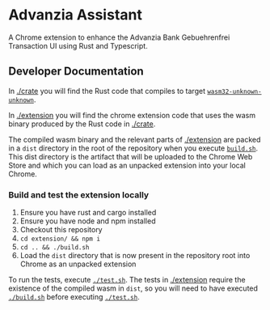 # Advanzia Assistant

A Chrome extension to enhance the Advanzia Bank Gebuehrenfrei Transaction UI using Rust and Typescript.

## Developer Documentation

In [./crate][0] you will find the Rust code that compiles to target [`wasm32-unknown-unknown`][1].

In [./extension][2] you will find the chrome extension code that uses the wasm binary produced by the Rust code in [./crate][0].

The compiled wasm binary and the relevant parts of [./extension][2] are packed in a `dist` directory in the root of the repository when you execute [`build.sh`][3]. This dist directory is the artifact that will be uploaded to the Chrome Web Store and which you can load as an unpacked extension into your local Chrome.

### Build and test the extension locally

1. Ensure you have rust and cargo installed
2. Ensure you have node and npm installed
3. Checkout this repository
4. `cd extension/ && npm i`
5. `cd .. && ./build.sh`
6. Load the `dist` directory that is now present in the repository root into Chrome as an unpacked extension

To run the tests, execute [`./test.sh`][4]. The tests in [./extension][2] require the existence of the compiled wasm in `dist`, so you will need to have executed [`./build.sh`][3] before executing [`./test.sh`][4].

[0]: <./crate>
[1]: <https://www.hellorust.com/setup/wasm-target/>
[2]: <./extension>
[3]: <./build.sh>
[4]: <./test.sh>
